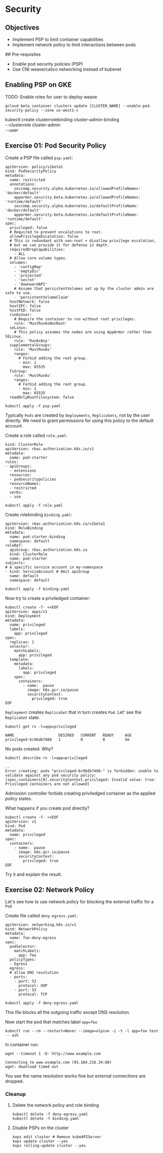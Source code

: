 # Security

## Objectives

- Implement PSP to limit container capabilities
- Implement network policy to limit interactions between pods

## Pre-requisites

- Enable pod security policies (PSP)
- Use CNI weave/calico networking instead of kubenet

## Enabling PSP on GKE
TODO: Enable roles for user to deploy weave

```
gcloud beta container clusters update [CLUSTER_NAME] --enable-pod-security-policy --zone us-west1-c
```


kubectl create clusterrolebinding cluster-admin-binding \
  --clusterrole cluster-admin \
  --user

## Exercise 01: Pod Security Policy

Create a PSP file called `psp.yaml`:

```
apiVersion: policy/v1beta1
kind: PodSecurityPolicy
metadata:
  name: restricted
  annotations:
    seccomp.security.alpha.kubernetes.io/allowedProfileNames: 'docker/default'
    apparmor.security.beta.kubernetes.io/allowedProfileNames: 'runtime/default'
    seccomp.security.alpha.kubernetes.io/defaultProfileName:  'docker/default'
    apparmor.security.beta.kubernetes.io/defaultProfileName:  'runtime/default'
spec:
  privileged: false
  # Required to prevent escalations to root.
  allowPrivilegeEscalation: false
  # This is redundant with non-root + disallow privilege escalation,
  # but we can provide it for defense in depth.
  requiredDropCapabilities:
    - ALL
  # Allow core volume types.
  volumes:
    - 'configMap'
    - 'emptyDir'
    - 'projected'
    - 'secret'
    - 'downwardAPI'
    # Assume that persistentVolumes set up by the cluster admin are safe to use.
    - 'persistentVolumeClaim'
  hostNetwork: false
  hostIPC: false
  hostPID: false
  runAsUser:
    # Require the container to run without root privileges.
    rule: 'MustRunAsNonRoot'
  seLinux:
    # This policy assumes the nodes are using AppArmor rather than SELinux.
    rule: 'RunAsAny'
  supplementalGroups:
    rule: 'MustRunAs'
    ranges:
      # Forbid adding the root group.
      - min: 1
        max: 65535
  fsGroup:
    rule: 'MustRunAs'
    ranges:
      # Forbid adding the root group.
      - min: 1
        max: 65535
  readOnlyRootFilesystem: false
```

```
kubectl apply -f psp.yaml
```

Typically `Pods` are created by `Deployments`, `ReplicaSets`, not by the user directly. We need to grant permissions for using this policy to the default account.

Create a role called `role.yaml`:
```
kind: ClusterRole
apiVersion: rbac.authorization.k8s.io/v1
metadata:
  name: pod-starter
rules:
- apiGroups:
  - extensions
  resources:
  - podsecuritypolicies
  resourceNames:
  - restricted
  verbs:
  - use
```

```
kubectl apply -f role.yaml
```

Create rolebinding `binding.yaml`:
```
apiVersion: rbac.authorization.k8s.io/v1beta1
kind: RoleBinding
metadata:
  name: pod-starter-binding
  namespace: default
roleRef:
  apiGroup: rbac.authorization.k8s.io
  kind: ClusterRole
  name: pod-starter
subjects:
# A specific service account in my-namespace
- kind: ServiceAccount # Omit apiGroup
  name: default
  namespace: default
```

```
kubectl apply -f binding.yaml
```

Now try to create a priviledged container:

```
kubectl create -f- <<EOF
apiVersion: apps/v1
kind: Deployment
metadata:
  name: privileged
  labels:
    app: privileged
spec:
  replicas: 1
  selector:
    matchLabels:
      app: privileged
  template:
    metadata:
      labels:
        app: privileged
    spec:
      containers:
        - name:  pause
          image: k8s.gcr.io/pause
          securityContext:
            privileged: true
EOF
```

`Deployment` creates `ReplicaSet` that in turn creates `Pod`. Let' see the `ReplicaSet` state.

```
kubectl get rs -l=app=privileged
```

```
NAME                    DESIRED   CURRENT   READY     AGE
privileged-6c96db7488   1         0         0         5m
```

No pods created. Why?

```
kubectl describe rs -l=app=privileged
```

```
..
Error creating: pods "privileged-6c96db7488-" is forbidden: unable to validate against any pod security policy: [spec.containers[0].securityContext.privileged: Invalid value: true: Privileged containers are not allowed]
```

Admission controller forbids creating priviledged container as the applied policy states.

What happens if you create pod directly?

```
kubectl create -f- <<EOF
apiVersion: v1
kind: Pod
metadata:
  name: privileged
spec:
  containers:
    - name:  pause
      image: k8s.gcr.io/pause
      securityContext:
        privileged: true
EOF
```

Try it and explain the result.

## Exercise 02: Network Policy

Let's see how to use network policy for blocking the external traffic for a `Pod`

Create file called `deny-egress.yaml`:
```
apiVersion: networking.k8s.io/v1
kind: NetworkPolicy
metadata:
  name: foo-deny-egress
spec:
  podSelector:
    matchLabels:
      app: foo
  policyTypes:
  - Egress
  egress:
  # allow DNS resolution
  - ports:
    - port: 53
      protocol: UDP
    - port: 53
      protocol: TCP
```

```
kubectl apply -f deny-egress.yaml
```

This file blocks all the outgoing traffic except DNS resolution.

Now start the pod that matches label `app=foo`

```
kubectl run --rm --restart=Never --image=alpine -i -t -l app=foo test -- ash
```

In container run:
```
wget --timeout 1 -O- http://www.example.com
```

```
Connecting to www.example.com (93.184.216.34:80)
wget: download timed out
```

You see the name resolution works fine but external connections are dropped.

### Cleanup

1. Delete the network policy and role binding
    ```
    kubectl delete -f deny-egress.yaml
    kubectl delete -f binding.yaml
    ```
1. Disable PSPs on the cluster
    ```
    kops edit cluster # Remove kubeAPIServer
    kops update cluster --yes
    kops rolling-update cluster --yes
    ```
